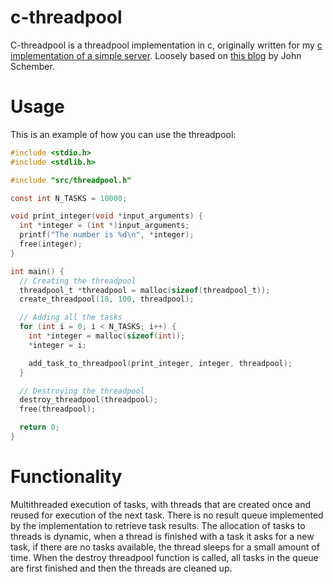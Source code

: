 # c-threadpool

C-threadpool is a threadpool implementation in c, originally written for my [c implementation of a simple server](https://github.com/SvenHepkema/c-api-server). Loosely based on [this blog](https://nachtimwald.com/2019/04/12/thread-pool-in-c/) by John Schember.

# Usage

This is an example of how you can use the threadpool:

``` c
#include <stdio.h>
#include <stdlib.h>

#include "src/threadpool.h"

const int N_TASKS = 10000;

void print_integer(void *input_arguments) {
  int *integer = (int *)input_arguments;
  printf("The number is %d\n", *integer);
  free(integer);
}

int main() {
  // Creating the threadpool
  threadpool_t *threadpool = malloc(sizeof(threadpool_t));
  create_threadpool(10, 100, threadpool);

  // Adding all the tasks
  for (int i = 0; i < N_TASKS; i++) {
    int *integer = malloc(sizeof(int));
    *integer = i;

    add_task_to_threadpool(print_integer, integer, threadpool);
  }

  // Destroying the threadpool
  destroy_threadpool(threadpool);
  free(threadpool);

  return 0;
}
```

# Functionality

Multithreaded execution of tasks, with threads that are created once and reused for execution of the next task. There is no result queue implemented by the implementation to retrieve task results. The allocation of tasks to threads is dynamic, when a thread is finished with a task it asks for a new task, if there are no tasks available, the thread sleeps for a small amount of time. When the destroy threadpool function is called, all tasks in the queue are first finished and then the threads are cleaned up.
